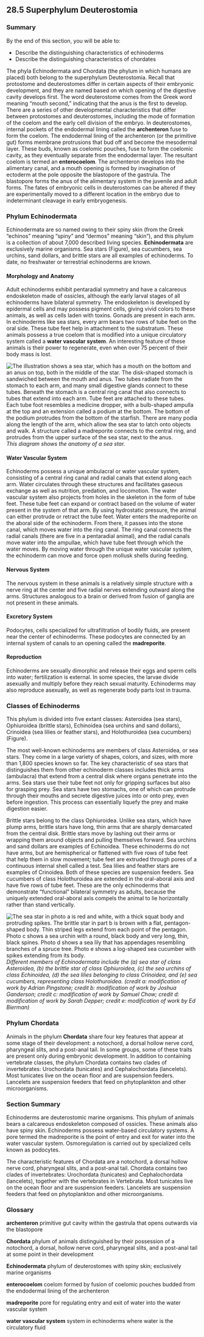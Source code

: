 ##  28.5 Superphylum Deuterostomia 

### Summary

By the end of this section, you will be able to: 

  - Describe the distinguishing characteristics of echinoderms 
  - Describe the distinguishing characteristics of chordates

The phyla Echinodermata and Chordata (the phylum in which humans are placed) both belong to the superphylum Deuterostomia. Recall that protostome and deuterostomes differ in certain aspects of their embryonic development, and they are named based on which opening of the digestive cavity develops first. The word deuterostome comes from the Greek word meaning “mouth second,” indicating that the anus is the first to develop. There are a series of other developmental characteristics that differ between protostomes and deuterostomes, including the mode of formation of the coelom and the early cell division of the embryo. In deuterostomes, internal pockets of the endodermal lining called the **archenteron** fuse to form the coelom. The endodermal lining of the archenteron (or the primitive gut) forms membrane protrusions that bud off and become the mesodermal layer. These buds, known as coelomic pouches, fuse to form the coelomic cavity, as they eventually separate from the endodermal layer. The resultant coelom is termed an **enterocoelom**. The archenteron develops into the alimentary canal, and a mouth opening is formed by invagination of ectoderm at the pole opposite the blastopore of the gastrula. The blastopore forms the anus of the alimentary system in the juvenile and adult forms. The fates of embryonic cells in deuterostomes can be altered if they are experimentally moved to a different location in the embryo due to indeterminant cleavage in early embryogenesis.

### Phylum Echinodermata

Echinodermata are so named owing to their spiny skin (from the Greek “echinos” meaning “spiny” and “dermos” meaning “skin”), and this phylum is a collection of about 7,000 described living species. **Echinodermata** are exclusively marine organisms. Sea stars (Figure), sea cucumbers, sea urchins, sand dollars, and brittle stars are all examples of echinoderms. To date, no freshwater or terrestrial echinoderms are known.

#### Morphology and Anatomy

Adult echinoderms exhibit pentaradial symmetry and have a calcareous endoskeleton made of ossicles, although the early larval stages of all echinoderms have bilateral symmetry. The endoskeleton is developed by epidermal cells and may possess pigment cells, giving vivid colors to these animals, as well as cells laden with toxins. Gonads are present in each arm. In echinoderms like sea stars, every arm bears two rows of tube feet on the oral side. These tube feet help in attachment to the substratum. These animals possess a true coelom that is modified into a unique circulatory system called a **water vascular system**. An interesting feature of these animals is their power to regenerate, even when over 75 percent of their body mass is lost.

![The illustration shows a sea star, which has a mouth on the bottom and an anus on top, both in the middle of the star. The disk-shaped stomach is sandwiched between the mouth and anus. Two tubes radiate from the stomach to each arm, and many small digestive glands connect to these tubes. Beneath the stomach is a central ring canal that also connects to tubes that extend into each arm. Tube feet are attached to these tubes. Each tube foot resembles a medicine dropper, with a bulb-shaped ampulla at the top and an extension called a podium at the bottom. The bottom of the podium protrudes from the bottom of the starfish. There are many podia along the length of the arm, which allow the sea star to latch onto objects and walk. A structure called a madreporite connects to the central ring, and protrudes from the upper surface of the sea star, next to the anus.][1] _This diagram shows the anatomy of a sea star._

#### Water Vascular System

Echinoderms possess a unique ambulacral or water vascular system, consisting of a central ring canal and radial canals that extend along each arm. Water circulates through these structures and facilitates gaseous exchange as well as nutrition, predation, and locomotion. The water vascular system also projects from holes in the skeleton in the form of tube feet. These tube feet can expand or contract based on the volume of water present in the system of that arm. By using hydrostatic pressure, the animal can either protrude or retract the tube feet. Water enters the madreporite on the aboral side of the echinoderm. From there, it passes into the stone canal, which moves water into the ring canal. The ring canal connects the radial canals (there are five in a pentaradial animal), and the radial canals move water into the ampullae, which have tube feet through which the water moves. By moving water through the unique water vascular system, the echinoderm can move and force open mollusk shells during feeding.

#### Nervous System

The nervous system in these animals is a relatively simple structure with a nerve ring at the center and five radial nerves extending outward along the arms. Structures analogous to a brain or derived from fusion of ganglia are not present in these animals.

#### Excretory System

Podocytes, cells specialized for ultrafiltration of bodily fluids, are present near the center of echinoderms. These podocytes are connected by an internal system of canals to an opening called the **madreporite**.

#### Reproduction

Echinoderms are sexually dimorphic and release their eggs and sperm cells into water; fertilization is external. In some species, the larvae divide asexually and multiply before they reach sexual maturity. Echinoderms may also reproduce asexually, as well as regenerate body parts lost in trauma.

### Classes of Echinoderms

This phylum is divided into five extant classes: Asteroidea (sea stars), Ophiuroidea (brittle stars), Echinoidea (sea urchins and sand dollars), Crinoidea (sea lilies or feather stars), and Holothuroidea (sea cucumbers) (Figure).

The most well-known echinoderms are members of class Asteroidea, or sea stars. They come in a large variety of shapes, colors, and sizes, with more than 1,800 species known so far. The key characteristic of sea stars that distinguishes them from other echinoderm classes includes thick arms (ambulacra) that extend from a central disk where organs penetrate into the arms. Sea stars use their tube feet not only for gripping surfaces but also for grasping prey. Sea stars have two stomachs, one of which can protrude through their mouths and secrete digestive juices into or onto prey, even before ingestion. This process can essentially liquefy the prey and make digestion easier.

Brittle stars belong to the class Ophiuroidea. Unlike sea stars, which have plump arms, brittle stars have long, thin arms that are sharply demarcated from the central disk. Brittle stars move by lashing out their arms or wrapping them around objects and pulling themselves forward. Sea urchins and sand dollars are examples of Echinoidea. These echinoderms do not have arms, but are hemispherical or flattened with five rows of tube feet that help them in slow movement; tube feet are extruded through pores of a continuous internal shell called a test. Sea lilies and feather stars are examples of Crinoidea. Both of these species are suspension feeders. Sea cucumbers of class Holothuroidea are extended in the oral-aboral axis and have five rows of tube feet. These are the only echinoderms that demonstrate “functional” bilateral symmetry as adults, because the uniquely extended oral-aboral axis compels the animal to lie horizontally rather than stand vertically.

![The sea star in photo a is red and white, with a thick squat body and protruding spikes. The brittle star in part b is brown with a flat, pentagon-shaped body. Thin striped legs extend from each point of the pentagon. Photo c shows a sea urchin with a round, black body and very long, thin, black spines. Photo d shows a sea lily that has appendages resembling branches of a spruce tree. Photo e shows a log-shaped sea cucumber with spikes extending from its body.][2] _Different members of Echinodermata include the (a) sea star of class Asteroidea, (b) the brittle star of class Ophiuroidea, (c) the sea urchins of class Echinoidea, (d) the sea lilies belonging to class Crinoidea, and (e) sea cucumbers, representing class Holothuroidea. (credit a: modification of work by Adrian Pingstone; credit b: modification of work by Joshua Ganderson; credit c: modification of work by Samuel Chow; credit d: modification of work by Sarah Depper; credit e: modification of work by Ed Bierman)_

###  Phylum Chordata

Animals in the phylum **Chordata** share four key features that appear at some stage of their development: a notochord, a dorsal hollow nerve cord, pharyngeal slits, and a post-anal tail. In some groups, some of these traits are present only during embryonic development. In addition to containing vertebrate classes, the phylum Chordata contains two clades of invertebrates: Urochordata (tunicates) and Cephalochordata (lancelets). Most tunicates live on the ocean floor and are suspension feeders. Lancelets are suspension feeders that feed on phytoplankton and other microorganisms.

### Section Summary

Echinoderms are deuterostomic marine organisms. This phylum of animals bears a calcareous endoskeleton composed of ossicles. These animals also have spiny skin. Echinoderms possess water-based circulatory systems. A pore termed the madreporite is the point of entry and exit for water into the water vascular system. Osmoregulation is carried out by specialized cells known as podocytes.

The characteristic features of Chordata are a notochord, a dorsal hollow nerve cord, pharyngeal slits, and a post-anal tail. Chordata contains two clades of invertebrates: Urochordata (tunicates) and Cephalochordata (lancelets), together with the vertebrates in Vertebrata. Most tunicates live on the ocean floor and are suspension feeders. Lancelets are suspension feeders that feed on phytoplankton and other microorganisms.

### Glossary

**archenteron** primitive gut cavity within the gastrula that opens outwards via the blastopore

**Chordata** phylum of animals distinguished by their possession of a notochord, a dorsal, hollow nerve cord, pharyngeal slits, and a post-anal tail at some point in their development

**Echinodermata** phylum of deuterostomes with spiny skin; exclusively marine organisms

**enterocoelom** coelom formed by fusion of coelomic pouches budded from the endodermal lining of the archenteron

**madreporite** pore for regulating entry and exit of water into the water vascular system

**water vascular system** system in echinoderms where water is the circulatory fluid

   [1]: https://cnx.org/resources/4091ed5ee812915edecae6666e104137fcad1237/Figure_28_05_01.jpg
   [2]: https://cnx.org/resources/1b68887b37d6feb5feda48239d95f322c25630c2/Figure_28_05_02abcde.jpg

